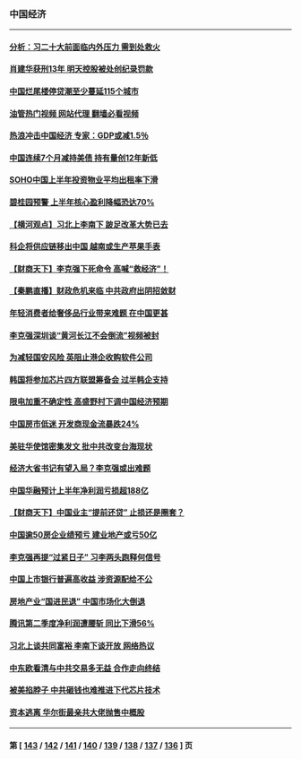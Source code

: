 ### 中国经济
---
#### [分析：习二十大前面临内外压力 需到处救火](../../pages/ncid283/n13805569.md?08192045) 
#### [肖建华获刑13年 明天控股被处创纪录罚款](../../pages/ncid283/n13805882.md?08192045) 
#### [中国烂尾楼停贷潮至少蔓延115个城市](../../pages/ncid283/n13805842.md?08192045) 
#### [油管热门视频 网站代理 翻墙必看视频](http://209.222.30.114:81/youtube.html?08192045)
#### [热浪冲击中国经济 专家：GDP或减1.5％](../../pages/ncid283/n13805839.md?08192045) 
#### [中国连续7个月减持美债 持有量创12年新低](../../pages/ncid283/n13805844.md?08192045) 
#### [SOHO中国上半年投资物业平均出租率下滑](../../pages/ncid283/n13805833.md?08192045) 
#### [碧桂园预警 上半年核心盈利降幅恐达70%](../../pages/ncid283/n13805674.md?08192045) 
#### [【横河观点】习北上李南下 跛足改革大势已去](../../pages/ncid283/n13805568.md?08192045) 
#### [科企将供应链移出中国 越南或生产苹果手表](../../pages/ncid283/n13805458.md?08192045) 
#### [【财商天下】李克强下死命令 高喊“救经济”！](../../pages/ncid283/n13805539.md?08192045) 
#### [【秦鹏直播】财政危机来临 中共政府出阴招敛财](../../pages/ncid283/n13805559.md?08192045) 
#### [年轻消费者给奢侈品行业带来难题 在中国更甚](../../pages/ncid283/n13805446.md?08192045) 
#### [李克强深圳谈“黄河长江不会倒流”视频被封](../../pages/ncid283/n13805089.md?08192045) 
#### [为减轻国安风险 英阻止港企收购软件公司](../../pages/ncid283/n13805405.md?08192045) 
#### [韩国将参加芯片四方联盟筹备会 过半韩企支持](../../pages/ncid283/n13805246.md?08192045) 
#### [限电加重不确定性 高盛野村下调中国经济预期](../../pages/ncid283/n13805099.md?08192045) 
#### [中国房市低迷 开发商现金流暴跌24%](../../pages/ncid283/n13805108.md?08192045) 
#### [美驻华使馆密集发文 批中共改变台海现状](../../pages/ncid283/n13805136.md?08192045) 
#### [经济大省书记有望入局？李克强或出难题](../../pages/ncid283/n13804949.md?08192045) 
#### [中国华融预计上半年净利润亏损超188亿](../../pages/ncid283/n13804756.md?08192045) 
#### [【财商天下】中国业主“提前还贷” 止损还是圈套？](../../pages/ncid283/n13804614.md?08192045) 
#### [中国逾50房企业绩预亏 建业地产或亏50亿](../../pages/ncid283/n13804771.md?08192045) 
#### [李克强再提“过紧日子” 习李两头跑释何信号](../../pages/ncid283/n13804616.md?08192045) 
#### [中国上市银行普遍高收益 涉资源配给不公](../../pages/ncid283/n13804794.md?08192045) 
#### [房地产业“国进民退” 中国市场化大倒退](../../pages/ncid283/n13804783.md?08192045) 
#### [腾讯第二季度净利润遭腰斩 同比下滑56%](../../pages/ncid283/n13804704.md?08192045) 
#### [习北上谈共同富裕 李南下谈开放 网络热议](../../pages/ncid283/n13804645.md?08192045) 
#### [中东欧看清与中共交易多无益 合作走向终结](../../pages/ncid283/n13804541.md?08192045) 
#### [被美掐脖子 中共砸钱也难推进下代芯片技术](../../pages/ncid283/n13804047.md?08192045) 
#### [资本逃离 华尔街最亲共大佬抛售中概股](../../pages/ncid283/n13804155.md?08192045) 

---
#### 第 [ [143](./143.md?08192045) / [142](./142.md?08192045) / [141](./141.md?08192045) / [140](./140.md?08192045) / [139](./139.md?08192045) / [138](./138.md?08192045) / [137](./137.md?08192045) / [136](./136.md?08192045) ] 页
